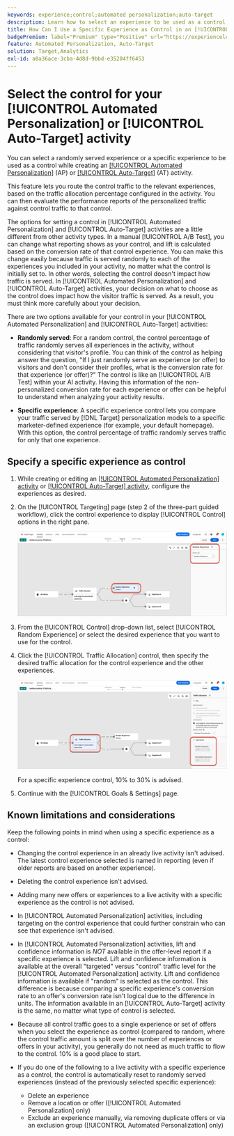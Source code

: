 ```yaml
---
keywords: experience;control;automated personalization;auto-target
description: Learn how to select an experience to be used as a control while creating an [!UICONTROL Automated Personalization] (AP) or [!UICONTROL Auto-Target] activity in [!DNL Adobe Target].
title: How Can I Use a Specific Experience as Control in an [!UICONTROL Automated Personalization] Activity?
badgePremium: label="Premium" type="Positive" url="https://experienceleague.adobe.com/docs/target/using/introduction/intro.html?lang=en#premium newtab=true" tooltip="See what's included in Target Premium."
feature: Automated Personalization, Auto-Target
solution: Target,Analytics
exl-id: a0a36ace-3cba-4d8d-9bbd-e35204ff6453
---
```

# Select the control for your [!UICONTROL Automated Personalization] or [!UICONTROL Auto-Target] activity

You can select a randomly served experience or a specific experience to be used as a control while creating an [[!UICONTROL Automated Personalization]](/help/main/c-activities/t-automated-personalization/automated-personalization.md) (AP) or [[!UICONTROL Auto-Target]](/help/main/c-activities/auto-target/auto-target-to-optimize.md) (AT) activity.

This feature lets you route the control traffic to the relevant experiences, based on the traffic allocation percentage configured in the activity. You can then evaluate the performance reports of the personalized traffic against control traffic to that control.

The options for setting a control in [!UICONTROL Automated Personalization] and [!UICONTROL Auto-Target] activities are a little different from other activity types. In a manual [!UICONTROL A/B Test], you can change what reporting shows as your control, and lift is calculated based on the conversion rate of that control experience. You can make this change easily because traffic is served randomly to each of the experiences you included in your activity, no matter what the control is initially set to. In other words, selecting the control doesn't impact how traffic is served. In [!UICONTROL Automated Personalization] and [!UICONTROL Auto-Target] activities, your decision on what to choose as the control does impact how the visitor traffic is served. As a result, you must think more carefully about your decision.

There are two options available for your control in your [!UICONTROL Automated Personalization] and [!UICONTROL Auto-Target] activities:

* **Randomly served**: For a random control, the control percentage of traffic randomly serves all experiences in the activity, without considering that visitor's profile. You can think of the control as helping answer the question, "If I just randomly serve an experience (or offer) to visitors and don't consider their profiles, what is the conversion rate for that experience (or offer)?" The control is like an [!UICONTROL A/B Test] within your AI activity. Having this information of the non-personalized conversion rate for each experience or offer can be helpful to understand when analyzing your activity results.

* **Specific experience**: A specific experience control lets you compare your traffic served by [!DNL Target] personalization models to a specific marketer-defined experience (for example, your default homepage). With this option, the control percentage of traffic randomly serves traffic for only that one experience.

## Specify a specific experience as control

1. While creating or editing an [[!UICONTROL Automated Personalization] activity](/help/main/c-activities/t-automated-personalization/create-ap-activity.md) or [[!UICONTROL Auto-Target] activity](/help/main/c-activities/t-test-ab/t-test-create-ab/ab-audience.md), configure the experiences as desired.
1. On the [!UICONTROL Targeting] page (step 2 of the three-part guided workflow), click the control experience to display [!UICONTROL Control] options in the right pane.

   ![Control pane](/help/main/c-activities/t-automated-personalization/assets/control.png)

1. From the [!UICONTROL Control] drop-down list, select [!UICONTROL Random Experience] or select the desired experience that you want to use for the control.

1. Click the [!UICONTROL Traffic Allocation] control, then specify the desired traffic allocation for the control experience and the other experiences.

   ![Traffic allocation rail](/help/main/c-activities/t-automated-personalization/assets/traffic-allocation.png)

   For a specific experience control, 10% to 30% is advised.

1. Continue with the [!UICONTROL Goals & Settings] page.

## Known limitations and considerations

Keep the following points in mind when using a specific experience as a control:

* Changing the control experience in an already live activity isn't advised. The latest control experience selected is named in reporting (even if older reports are based on another experience).
* Deleting the control experience isn't advised.
* Adding many new offers or experiences to a live activity with a specific experience as the control is not advised.
* In [!UICONTROL Automated Personalization] activities, including targeting on the control experience that could further constrain who can see that experience isn't advised.
* In [!UICONTROL Automated Personalization] activities, lift and confidence information is *NOT* available in the offer-level report if a specific experience is selected. Lift and confidence information is available at the overall "targeted" versus "control" traffic level for the [!UICONTROL Automated Personalization] activity. Lift and confidence information is available if "random" is selected as the control. This difference is because comparing a specific experience's conversion rate to an offer's conversion rate isn't logical due to the difference in units. The information available in an [!UICONTROL Auto-Target] activity is the same, no matter what type of control is selected.
* Because all control traffic goes to a single experience or set of offers when you select the experience as control (compared to random, where the control traffic amount is split over the number of experiences or offers in your activity), you generally do not need as much traffic to flow to the control. 10% is a good place to start.
* If you do one of the following to a live activity with a specific experience as a control, the control is automatically reset to randomly served experiences (instead of the previously selected specific experience):

  * Delete an experience
  * Remove a location or offer ([!UICONTROL Automated Personalization] only)
  * Exclude an experience manually, via removing duplicate offers or via an exclusion group ([!UICONTROL Automated Personalization] only)
